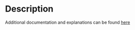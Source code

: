 # Description
Additional documentation and explanations can be found [here](https://daniels-notes.de/posts/2023/Searching-with-powershell)